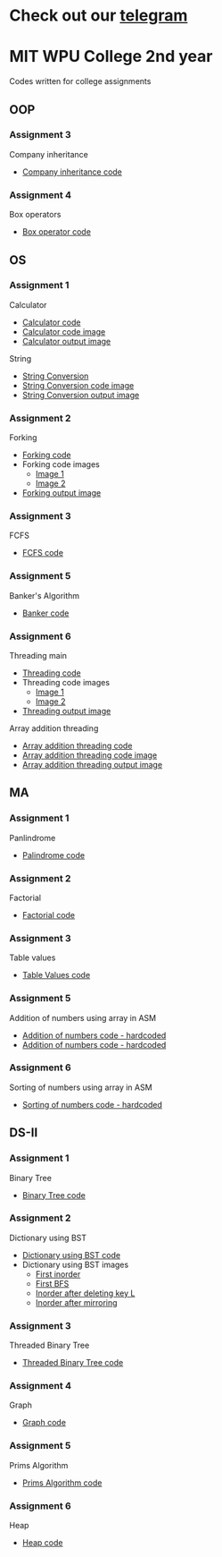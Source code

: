 # Check out our [telegram](https://t.me/CodingGeeks20)

# MIT WPU College 2nd year



Codes written for college assignments

## OOP

### Assignment 3

Company inheritance
- [Company inheritance code](https://github.com/Rushour0/College/blob/main/OOP/Code/3-company-inheritance.cpp)

### Assignment 4

Box operators
- [Box operator code](https://github.com/Rushour0/College/blob/main/OOP/Code/4-box-operator.cpp)

## OS

### Assignment 1

Calculator
- [Calculator code](https://github.com/Rushour0/College/blob/main/OS/Code/1-calculator.sh)
- [Calculator code image](https://github.com/Rushour0/College/blob/main/OS/Images/1-calculator-code-image.jpeg)
- [Calculator output image](https://github.com/Rushour0/College/blob/main/OS/Images/1-calculator-output-image.jpeg)

String

- [String Conversion](https://github.com/Rushour0/College/blob/main/OS/Code/1-string.sh)
- [String Conversion code image](https://github.com/Rushour0/College/blob/main/OS/Images/1-string-code-image.jpeg)
- [String Conversion output image](https://github.com/Rushour0/College/blob/main/OS/Images/1-string-output-image.jpeg)


### Assignment 2

Forking
- [Forking code](https://github.com/Rushour0/College/blob/main/OS/Code/2-forking.c)
- Forking code images
  - [Image 1](https://github.com/Rushour0/College/blob/main/OS/Images/2-forking-code-image-1.jpeg)
  - [Image 2](https://github.com/Rushour0/College/blob/main/OS/Images/2-forking-code-image-2.jpeg)
- [Forking output image](https://github.com/Rushour0/College/blob/main/OS/Images/2-forking-output-image.jpeg)

### Assignment 3

FCFS
- [FCFS code](https://github.com/Rushour0/College/blob/main/OS/Code/3-fcfs.c)

### Assignment 5
Banker's Algorithm
- [Banker code](https://github.com/Rushour0/College/blob/main/OS/Code/5-banker.cpp)

### Assignment 6

Threading main

- [Threading code](https://github.com/Rushour0/College/blob/main/OS/Code/6-threading.c)
- Threading code images
  - [Image 1](https://github.com/Rushour0/College/blob/main/OS/Images/3-threading-code-image-1.jpeg)
  - [Image 2](https://github.com/Rushour0/College/blob/main/OS/Images/3-threading-code-image-2.jpeg)
- [Threading output image](https://github.com/Rushour0/College/blob/main/OS/Images/3-threading-output-image.jpeg)

Array addition threading
- [Array addition threading code](https://github.com/Rushour0/College/blob/main/OS/Code/6-arrayaddition-threading.c)
- [Array addition threading code image](https://github.com/Rushour0/College/blob/main/OS/Images/3-arrayaddition-threading-code-image.jpeg)
- [Array addition threading output image](https://github.com/Rushour0/College/blob/main/OS/Images/3-arrayaddition-threading-output-image.jpeg)

## MA

### Assignment 1

Panlindrome
- [Palindrome code](https://github.com/Rushour0/College/blob/main/MA/Code/1-palindrome.asm)

### Assignment 2

Factorial
- [Factorial code](https://github.com/Rushour0/College/blob/main/MA/Code/2-factorial.asm)

### Assignment 3

Table values
- [Table Values code](https://github.com/Rushour0/College/blob/main/MA/Code/3-table-values.asm)


### Assignment 5
Addition of numbers using array in ASM
- [Addition of numbers code - hardcoded](https://github.com/Rushour0/College/blob/main/MA/Code/5-arrayaddition-hardcoded.asm)
- [Addition of numbers code - hardcoded](https://github.com/Rushour0/College/blob/main/MA/Code/5-arrayaddition-input.asm)

### Assignment 6
Sorting of numbers using array in ASM
- [Sorting of numbers code - hardcoded](https://github.com/Rushour0/College/blob/main/MA/Code/6-sort-hardcoded.asm)

## DS-II

### Assignment 1

Binary Tree
- [Binary Tree code](https://github.com/Rushour0/College/blob/main/DS-II/Code/1-binarytree.cpp)

### Assignment 2

Dictionary using BST
- [Dictionary using BST code](https://github.com/Rushour0/College/blob/main/DS-II/Code/2-dictionary-bst.cpp)
- Dictionary using BST images
  - [First inorder](https://github.com/Rushour0/College/blob/main/DS-II/Images/2-dictionary-bst-output-image-1.jpeg)
  - [First BFS](https://github.com/Rushour0/College/blob/main/DS-II/Images/2-dictionary-bst-output-image-2.jpeg)
  - [Inorder after deleting key L](https://github.com/Rushour0/College/blob/main/DS-II/Images/2-dictionary-bst-output-image-3.jpeg)
  - [Inorder after mirroring](https://github.com/Rushour0/College/blob/main/DS-II/Images/2-dictionary-bst-output-image-4.jpeg)

### Assignment 3

Threaded Binary Tree
- [Threaded Binary Tree code](https://github.com/Rushour0/College/blob/main/DS-II/Code/3-threadedbinarytree.cpp)

### Assignment 4

Graph
- [Graph code](https://github.com/Rushour0/College/blob/main/DS-II/Code/4-facebook-graph.cpp)

### Assignment 5

Prims Algorithm
- [Prims Algorithm code](https://github.com/Rushour0/College/blob/main/DS-II/Code/5-prim-algorithm.cpp)

### Assignment 6

Heap
- [Heap code](https://github.com/Rushour0/College/blob/main/DS-II/Code/6-heap.cpp)
